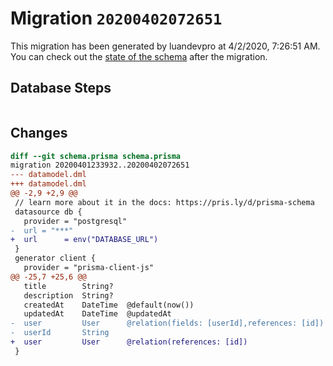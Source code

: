 # Migration `20200402072651`

This migration has been generated by luandevpro at 4/2/2020, 7:26:51 AM.
You can check out the [state of the schema](./schema.prisma) after the migration.

## Database Steps

```sql

```

## Changes

```diff
diff --git schema.prisma schema.prisma
migration 20200401233932..20200402072651
--- datamodel.dml
+++ datamodel.dml
@@ -2,9 +2,9 @@
 // learn more about it in the docs: https://pris.ly/d/prisma-schema
 datasource db {
   provider = "postgresql"
-  url = "***"
+  url      = env("DATABASE_URL")
 }
 generator client {
   provider = "prisma-client-js"
@@ -25,7 +25,6 @@
   title        String?
   description  String?
   createdAt    DateTime  @default(now())
   updatedAt    DateTime  @updatedAt
-  user         User      @relation(fields: [userId],references: [id])
-  userId       String
+  user         User      @relation(references: [id])
 }
```


